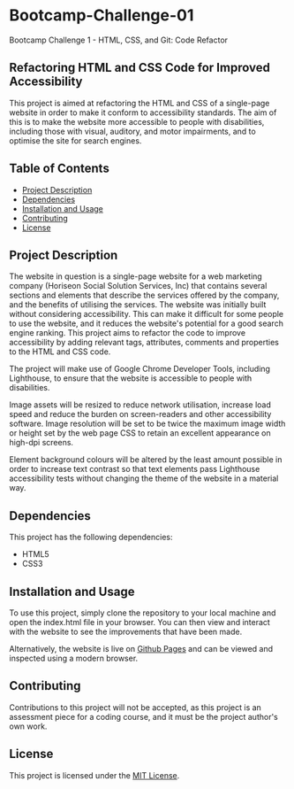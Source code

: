 # Bootcamp-Challenge-01
Bootcamp Challenge 1 - HTML, CSS, and Git: Code Refactor

## Refactoring HTML and CSS Code for Improved Accessibility

This project is aimed at refactoring the HTML and CSS of a single-page website in order to make it conform to accessibility standards. The aim of this is to make the website more accessible to people with disabilities, including those with visual, auditory, and motor impairments, and to optimise the site for search engines. 

## Table of Contents

- [Project Description](#project-description)
- [Dependencies](#dependencies)
- [Installation and Usage](#installation-and-usage)
- [Contributing](#contributing)
- [License](#license)

## Project Description

The website in question is a single-page website for a web marketing company (Horiseon Social Solution Services, Inc) that contains several sections and elements that describe the services offered by the company, and the benefits of utilising the services. The website was initially built without considering accessibility. This can make it difficult for some people to use the website, and it reduces the website's potential for a good search engine ranking. This project aims to refactor the code to improve accessibility by adding relevant tags, attributes, comments and properties to the HTML and CSS code.

The project will make use of Google Chrome Developer Tools, including Lighthouse, to ensure that the website is accessible to people with disabilities.

Image assets will be resized to reduce network utilisation, increase load speed and reduce the burden on screen-readers and other accessibility software. Image resolution will be set to be twice the maximum image width or height set by the web page CSS to retain an excellent appearance on high-dpi screens.

Element background colours will be altered by the least amount possible in order to increase text contrast so that text elements pass Lighthouse accessibility tests without changing the theme of the website in a material way.

## Dependencies

This project has the following dependencies:

- HTML5
- CSS3

## Installation and Usage

To use this project, simply clone the repository to your local machine and open the index.html file in your browser. You can then view and interact with the website to see the improvements that have been made.

Alternatively, the website is live on [Github Pages](https://renemalingre.github.io/Bootcamp-Challenge-01/) and can be viewed and inspected using a modern browser.

## Contributing

Contributions to this project will not be accepted, as this project is an assessment piece for a coding course, and it must be the project author's own work.

## License

This project is licensed under the [MIT License](LICENSE).
